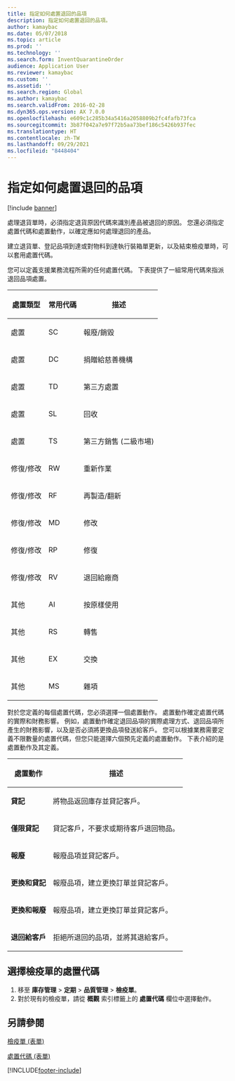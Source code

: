 ```yaml
---
title: 指定如何處置退回的品項
description: 指定如何處置退回的品項。
author: kamaybac
ms.date: 05/07/2018
ms.topic: article
ms.prod: ''
ms.technology: ''
ms.search.form: InventQuarantineOrder
audience: Application User
ms.reviewer: kamaybac
ms.custom: ''
ms.assetid: ''
ms.search.region: Global
ms.author: kamaybac
ms.search.validFrom: 2016-02-28
ms.dyn365.ops.version: AX 7.0.0
ms.openlocfilehash: e609c1c285b34a5416a2058809b2fc4fafb73fca
ms.sourcegitcommit: 3b87f042a7e97f72b5aa73bef186c5426b937fec
ms.translationtype: HT
ms.contentlocale: zh-TW
ms.lasthandoff: 09/29/2021
ms.locfileid: "8448404"
---
```

# <a name="specify-how-to-dispose-of-returned-items"></a>指定如何處置退回的品項

[!include [banner](../includes/banner.md)]

處理退貨單時，必須指定退貨原因代碼來識別產品被退回的原因。 您還必須指定處置代碼和處置動作，以確定應如何處理退回的產品。

建立退貨單、登記品項到達或對物料到達執行裝箱單更新，以及結束檢疫單時，可以套用處置代碼。

您可以定義支援業務流程所需的任何處置代碼。 下表提供了一組常用代碼來指派退回品項處置。

<table>
<colgroup>
<col />
<col />
<col />
</colgroup>
<thead>
<tr class="header">
<th><p>處置類型</p></th>
<th><p>常用代碼</p></th>
<th><p>描述</p></th>
</tr>
</thead>
<tbody>
<tr class="odd">
<td><p>處置</p></td>
<td><p>SC</p></td>
<td><p>報廢/銷毀</p></td>
</tr>
<tr class="even">
<td><p>處置</p></td>
<td><p>DC</p></td>
<td><p>捐贈給慈善機構</p></td>
</tr>
<tr class="odd">
<td><p>處置</p></td>
<td><p>TD</p></td>
<td><p>第三方處置</p></td>
</tr>
<tr class="even">
<td><p>處置</p></td>
<td><p>SL</p></td>
<td><p>回收</p></td>
</tr>
<tr class="odd">
<td><p>處置</p></td>
<td><p>TS</p></td>
<td><p>第三方銷售 (二級市場)</p></td>
</tr>
<tr class="even">
<td><p>修復/修改</p></td>
<td><p>RW</p></td>
<td><p>重新作業</p></td>
</tr>
<tr class="odd">
<td><p>修復/修改</p></td>
<td><p>RF</p></td>
<td><p>再製造/翻新</p></td>
</tr>
<tr class="even">
<td><p>修復/修改</p></td>
<td><p>MD</p></td>
<td><p>修改</p></td>
</tr>
<tr class="odd">
<td><p>修復/修改</p></td>
<td><p>RP</p></td>
<td><p>修復</p></td>
</tr>
<tr class="even">
<td><p>修復/修改</p></td>
<td><p>RV</p></td>
<td><p>退回給廠商</p></td>
</tr>
<tr class="odd">
<td><p>其他</p></td>
<td><p>AI</p></td>
<td><p>按原樣使用</p></td>
</tr>
<tr class="even">
<td><p>其他</p></td>
<td><p>RS</p></td>
<td><p>轉售</p></td>
</tr>
<tr class="odd">
<td><p>其他</p></td>
<td><p>EX</p></td>
<td><p>交換</p></td>
</tr>
<tr class="even">
<td><p>其他</p></td>
<td><p>MS</p></td>
<td><p>雜項</p></td>
</tr>
</tbody>
</table>


對於您定義的每個處置代碼，您必須選擇一個處置動作。 處置動作確定處置代碼的實際和財務影響。 例如，處置動作確定退回品項的實際處理方式、退回品項所產生的財務影響，以及是否必須將更換品項發送給客戶。 您可以根據業務需要定義不限數量的處置代碼，但您只能選擇六個預先定義的處置動作。 下表介紹的是處置動作及其定義。

<table>
<colgroup>
<col />
<col />
</colgroup>
<thead>
<tr class="header">
<th><p>處置動作</p></th>
<th><p>描述</p></th>
</tr>
</thead>
<tbody>
<tr class="odd">
<td><p><strong>貸記</strong></p></td>
<td><p>將物品返回庫存並貸記客戶。</p></td>
</tr>
<tr class="even">
<td><p><strong>僅限貸記</strong></p></td>
<td><p>貸記客戶，不要求或期待客戶退回物品。</p></td>
</tr>
<tr class="odd">
<td><p><strong>報廢</strong></p></td>
<td><p>報廢品項並貸記客戶。</p></td>
</tr>
<tr class="even">
<td><p><strong>更換和貸記</strong></p></td>
<td><p>報廢品項，建立更換訂單並貸記客戶。</p></td>
</tr>
<tr class="odd">
<td><p><strong>更換和報廢</strong></p></td>
<td><p>報廢品項，建立更換訂單並貸記客戶。</p></td>
</tr>
<tr class="even">
<td><p><strong>退回給客戶</strong></p></td>
<td><p>拒絕所退回的品項，並將其退給客戶。</p></td>
</tr>
</tbody>
</table>

## <a name="select-a-disposition-code-for-a-quarantine-order"></a>選擇檢疫單的處置代碼

1. 移至 **庫存管理** \> **定期** \> **品質管理** \> **檢疫單**。
1. 對於現有的檢疫單，請從 **概觀** 索引標籤上的 **處置代碼** 欄位中選擇動作。

## <a name="see-also"></a>另請參閱

[檢疫單 (表單)](/dynamicsax-2012//quarantine-order-form)

[處置代碼 (表單)](https://technet.microsoft.com/library/hh597113\(v=ax.60\))

[!INCLUDE[footer-include](../../includes/footer-banner.md)]
